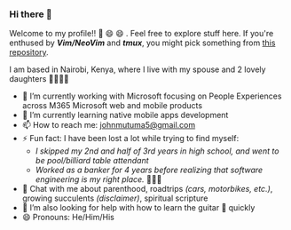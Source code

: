 ### Hi there 👋 

Welcome to my profile!! 👯 😄 😄 . Feel free to explore stuff here. If you're enthused by **_Vim/NeoVim_** and **_tmux_**, you might pick something from [this repository](https://github.com/johnmutuma5/vim-editor).

I am based in Nairobi, Kenya, where I live with my spouse and 2 lovely daughters 👨‍👩‍👧‍👧

- 🔭    I’m currently working with Microsoft focusing on People Experiences across M365 Microsoft web and mobile products
- 🌱    I’m currently learning native mobile apps development
- 📫    How to reach me: johnmutuma5@gmail.com
- ⚡     Fun fact: I have been lost a lot while trying to find myself:
  -   _I skipped my 2nd and half of 3rd years in high school, and went to be pool/billiard table attendant_
  -   _Worked as a banker for 4 years before realizing that software engineering is my right place._ 👨🏽‍💻 
- 💬    Chat with me about parenthood, roadtrips _(cars, motorbikes, etc.)_, growing succulents _(disclaimer)_, spiritual scripture
- 🤔    I’m also looking for help with how to learn the guitar 🎸 quickly
- 😄    Pronouns: He/Him/His




<!--
**johnmutuma5/johnmutuma5** is a ✨ _special_ ✨ repository because its `README.md` (this file) appears on your GitHub profile.

Here are some ideas to get you started:

- 🔭 I’m currently working on ...
- 🌱 I’m currently learning ...
- 👯 I’m looking to collaborate on ...
- 🤔 I’m looking for help with ...
- 💬 Ask me about ...
- 📫 How to reach me: ...
- 😄 Pronouns: ...
- ⚡ Fun fact: ...
-->
